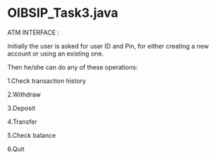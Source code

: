 # OIBSIP_Task3.java
ATM INTERFACE :

Initially the user is asked for user ID and Pin, for either creating a new account or using an existing one.

Then he/she can do any of these operations:

1.Check transaction history

2.Withdraw

3.Deposit

4.Transfer

5.Check balance

6.Quit


